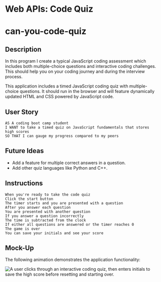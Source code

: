 # Web APIs: Code Quiz
# can-you-code-quiz

## Description

In this program I create a typical JavaScript coding assessment which includes both multiple-choice questions and interactive coding challenges. This should help you on your coding journey and during the interview process.

This application includes a timed JavaScript coding quiz with multiple-choice questions. It should run in the browser and will feature dynamically updated HTML and CSS powered by JavaScript code. 

## User Story

```
AS A coding boot camp student
I WANT to take a timed quiz on JavaScript fundamentals that stores high scores
SO THAT I can gauge my progress compared to my peers
```

## Future Ideas

* Add a feature for multiple correct answers in a question.
* Add other quiz languages like Python and C++.

## Instructions

```
When you're ready to take the code quiz
Click the start button
The timer starts and you are presented with a question
After you answer each question
You are presented with another question
If you answer a question incorrectly
The time is subtracted from the clock
If either all questions are answered or the timer reaches 0
The game is over
You can save your initials and see your score
```

## Mock-Up

The following animation demonstrates the application functionality:

![A user clicks through an interactive coding quiz, then enters initials to save the high score before resetting and starting over.](./Assets/04-web-apis-homework-demo.gif)
